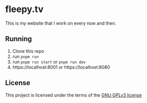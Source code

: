 # fleepy.tv

This is my website that I work on every now and then.

## Running

1. Clone this repo
2. run `pnpm run`
3. run `pnpm run start` or `pnpm run dev`
4. https://localhost:8001 or https://localhost:8080

## License

This project is licensed under the terms of the [GNU GPLv3 license](https://github.com/flleeppyy/fleepy.tv/blob/master/LICENSE)
